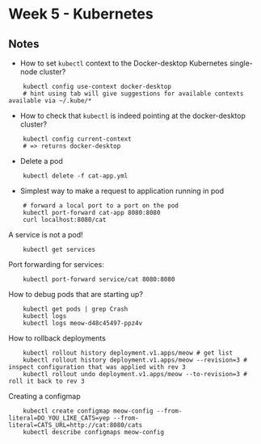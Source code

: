 # Week 5 - Kubernetes

## Notes

- How to set `kubectl` context to the Docker-desktop Kubernetes single-node cluster?

```
    kubectl config use-context docker-desktop
    # hint using tab will give suggestions for available contexts available via ~/.kube/*
```

- How to check that `kubectl` is indeed pointing at the docker-desktop cluster?

```
    kubectl config current-context
    # => returns docker-desktop
```

- Delete a pod

```
    kubectl delete -f cat-app.yml
```

- Simplest way to make a request to application running in pod

```
    # forward a local port to a port on the pod
    kubectl port-forward cat-app 8080:8080
    curl localhost:8080/cat
```

A service is not a pod!

```
    kubectl get services
```

Port forwarding for services:

```
    kubectl port-forward service/cat 8080:8080
```

How to debug pods that are starting up?

```
    kubectl get pods | grep Crash
    kubectl logs
    kubectl logs meow-d48c45497-ppz4v
```

How to rollback deployments

```
    kubectl rollout history deployment.v1.apps/meow # get list
    kubectl rollout history deployment.v1.apps/meow --revision=3 # inspect configuration that was applied with rev 3
    kubectl rollout undo deployment.v1.apps/meow --to-revision=3 # roll it back to rev 3
```

Creating a configmap

```
    kubectl create configmap meow-config --from-literal=DO_YOU_LIKE_CATS=yep --from-literal=CATS_URL=http://cat:8080/cats
    kubectl describe configmaps meow-config
```

